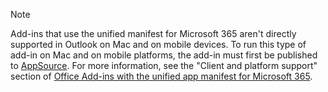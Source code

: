 > [!NOTE]
> Add-ins that use the unified manifest for Microsoft 365 aren't directly supported in Outlook on Mac and on mobile devices. To run this type of add-in on Mac and on mobile platforms, the add-in must first be published to [AppSource](https://appsource.microsoft.com/). For more information, see the "Client and platform support" section of [Office Add-ins with the unified app manifest for Microsoft 365](../develop/unified-manifest-overview.md#client-and-platform-support).
